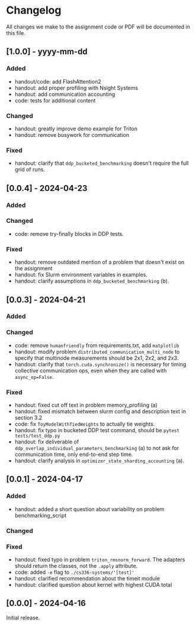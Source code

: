 # Changelog

All changes we make to the assignment code or PDF will be documented in this file.

## [1.0.0] - yyyy-mm-dd

### Added
- handout/code: add FlashAttention2
- handout: add proper profiling with Nsight Systems
- handout: add communication accounting
- code: tests for additional content

### Changed
- handout: greatly improve demo example for Triton
- handout: remove busywork for communication

### Fixed

- handout: clarify that `ddp_bucketed_benchmarking` doesn't require the full
  grid of runs.

## [0.0.4] - 2024-04-23

### Added

### Changed

- code: remove try-finally blocks in DDP tests.

### Fixed

- handout: remove outdated mention of a problem that doesn't exist on the assignment
- handout: fix Slurm environment variables in examples.
- handout: clarify assumptions in `ddp_bucketed_benchmarking` (b).

## [0.0.3] - 2024-04-21

### Added

### Changed

- code: remove `humanfriendly` from requirements.txt, add `matplotlib`
- handout: modify problem `distributed_communication_multi_node` to specify that
  multinode measurements should be 2x1, 2x2, and 2x3.
- handout: clarify that `torch.cuda.synchronize()` is necessary for timing
  collective communication ops, even when they are called with `async_op=False`.

### Fixed

- handout: fixed cut off text in problem memory_profiling (a)
- handout: fixed mismatch between slurm config and description text in section 3.2
- code: fix `ToyModelWithTiedWeights` to actually tie weights.
- handout: fix typo in bucketed DDP test command, should be `pytest tests/test_ddp.py` 
- handout: fix deliverable of `ddp_overlap_individual_parameters_benchmarking`
  (a) to not ask for communication time, only end-to-end step time.
- handout: clarify analysis in `optimizer_state_sharding_accounting` (a).

## [0.0.1] - 2024-04-17

### Added

- handout: added a short question about variability on problem benchmarking_script

### Changed

### Fixed

- handout: fixed typo in problem `triton_rmsnorm_forward`. The adapters should
  return the classes, not the `.apply` attribute.
- code: added `-e` flag to `./cs336-systems/'[test]'`
- handout: clarified recommendation about the timeit module
- handout: clarified question about kernel with highest CUDA total

## [0.0.0] - 2024-04-16

Initial release.
